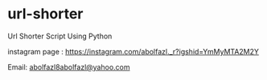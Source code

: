 # url-shorter

Url Shorter Script Using Python

instagram page : https://instagram.com/abolfazl._r?igshid=YmMyMTA2M2Y

Email: abolfazl8abolfazl@yahoo.com
